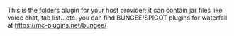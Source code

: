 This is the folders plugin for your host provider; it can contain jar files like voice chat, tab list...etc. you can find BUNGEE/SPIGOT plugins for waterfall at https://mc-plugins.net/bungee/
